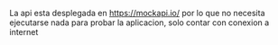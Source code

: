 La api esta desplegada en https://mockapi.io/ por lo que no necesita ejecutarse nada para probar la aplicacion, solo contar con conexion a internet